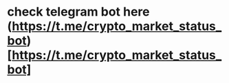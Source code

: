 # check telegram bot here (https://t.me/crypto_market_status_bot)[https://t.me/crypto_market_status_bot]